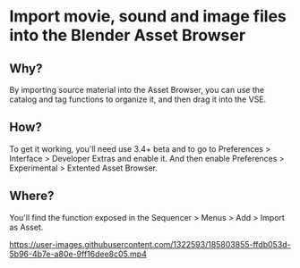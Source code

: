 # Import movie, sound and image files into the Blender Asset Browser

## Why?
By importing source material into the Asset Browser, you can use the catalog and tag functions to organize it, and then drag it into the VSE.  

## How?
To get it working, you'll need use 3.4+ beta and to go to Preferences > Interface > Developer Extras and enable it. And then enable Preferences > Experimental > Extented Asset Browser.

## Where?
You'll find the function exposed in the Sequencer > Menus > Add > Import as Asset. 

https://user-images.githubusercontent.com/1322593/185803855-ffdb053d-5b96-4b7e-a80e-9ff16dee8c05.mp4

